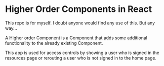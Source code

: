 # Higher Order Components in React

This repo is for myself. I doubt anyone would find any use of this. But any way...

A Higher order Component is a Component that adds some additional functionality to the already existing Component.

This app is used for access controls by showing a user who is signed in the resources page or rerouting a user who is not signed in to the home page.
